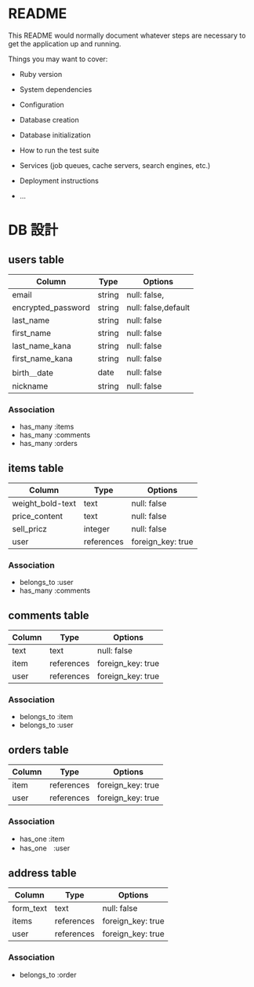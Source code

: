 # README

This README would normally document whatever steps are necessary to get the
application up and running.

Things you may want to cover:

* Ruby version

* System dependencies

* Configuration

* Database creation

* Database initialization

* How to run the test suite

* Services (job queues, cache servers, search engines, etc.)

* Deployment instructions

* ...
# DB 設計

## users table

| Column             | Type                | Options                 |
|--------------------|---------------------|-------------------------|
| email              | string              | null: false,            |
| encrypted_password  | string              | null: false,default             |
| last_name           | string              | null: false             |
| first_name          | string              | null: false             |
| last_name_kana      | string              | null: false             |
| first_name_kana     | string              | null: false             |
|  birth＿date         |date             | null: false             |
| nickname            |string            | null: false             |


### Association

* has_many :items
* has_many :comments
* has_many :orders

## items table

| Column                              | Type       | Options           |
|-------------------------------------|------------|-------------------|
|  weight_bold-text                   | text       | null: false       |
|  price_content                      | text       | null: false       |
|  sell_pricz                         |            integer      | null: false |
|  user                               | references | foreign_key: true |

### Association
 
- belongs_to :user
- has_many :comments

## comments table

| Column      | Type       | Options           |
|-------------|------------|-------------------|
| text        | text       | null: false       |
| item        | references | foreign_key: true |
| user        | references | foreign_key: true |

### Association

- belongs_to :item
- belongs_to :user

## orders table

| Column      | Type       | Options           |
|-------------|------------|-------------------|
| item       | references | foreign_key: true |
| user       | references | foreign_key: true |

### Association

- has_one :item
- has_one　:user


## address table

| Column      | Type       | Options           |
|-------------|------------|-------------------|
| form_text   | text       | null: false       |
| items       | references | foreign_key: true |
| user        | references | foreign_key: true |

### Association

- belongs_to :order